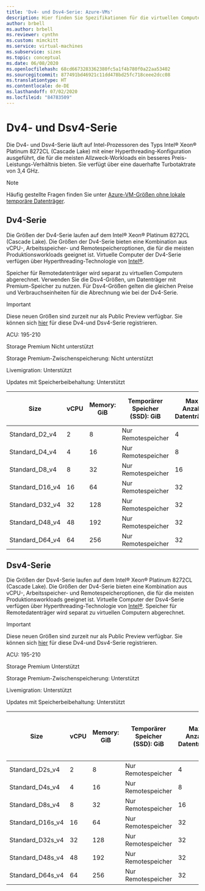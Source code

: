 ```yaml
---
title: 'Dv4- und Dsv4-Serie: Azure-VMs'
description: Hier finden Sie Spezifikationen für die virtuellen Computer der Dv4- und Dsv4-Serie.
author: brbell
ms.author: brbell
ms.reviewer: cynthn
ms.custom: mimckitt
ms.service: virtual-machines
ms.subservice: sizes
ms.topic: conceptual
ms.date: 06/08/2020
ms.openlocfilehash: 68cd6673283362380fc5a1f4b780f0a22aa53402
ms.sourcegitcommit: 877491bd46921c11dd478bd25fc718ceee2dcc08
ms.translationtype: HT
ms.contentlocale: de-DE
ms.lasthandoff: 07/02/2020
ms.locfileid: "84783509"
---
```

# <a name="dv4-and-dsv4-series"></a>Dv4- und Dsv4-Serie

Die Dv4- und Dsv4-Serie läuft auf Intel-Prozessoren des Typs Intel&reg; Xeon&reg; Platinum 8272CL (Cascade Lake) mit einer Hyperthreading-Konfiguration ausgeführt, die für die meisten Allzweck-Workloads ein besseres Preis-Leistungs-Verhältnis bieten. Sie verfügt über eine dauerhafte Turbotaktrate von 3,4 GHz. 

> [!NOTE]
> Häufig gestellte Fragen finden Sie unter [Azure-VM-Größen ohne lokale temporäre Datenträger](azure-vms-no-temp-disk.md).
## <a name="dv4-series"></a>Dv4-Serie

Die Größen der Dv4-Serie laufen auf dem Intel&reg; Xeon&reg; Platinum 8272CL (Cascade Lake). Die Größen der Dv4-Serie bieten eine Kombination aus vCPU-, Arbeitsspeicher- und Remotespeicheroptionen, die für die meisten Produktionsworkloads geeignet ist. Virtuelle Computer der Dv4-Serie verfügen über Hyperthreading-Technologie von [Intel&reg;](https://www.intel.com/content/www/us/en/architecture-and-technology/hyper-threading/hyper-threading-technology.html).

Speicher für Remotedatenträger wird separat zu virtuellen Computern abgerechnet. Verwenden Sie die Dsv4-Größen, um Datenträger mit Premium-Speicher zu nutzen. Für Dsv4-Größen gelten die gleichen Preise und Verbrauchseinheiten für die Abrechnung wie bei der Dv4-Serie.


> [!IMPORTANT]
> Diese neuen Größen sind zurzeit nur als Public Preview verfügbar. Sie können sich [hier](https://forms.office.com/Pages/ResponsePage.aspx?id=v4j5cvGGr0GRqy180BHbR_Y3toRKxchLjARedqtguBRURE1ZSkdDUzg1VzJDN0cwWUlKTkcyUlo5Mi4u) für diese Dv4-und Dsv4-Serie registrieren. 


ACU: 195-210

Storage Premium  Nicht unterstützt

Storage Premium-Zwischenspeicherung:  Nicht unterstützt

Livemigration: Unterstützt

Updates mit Speicherbeibehaltung: Unterstützt

| Size | vCPU | Memory: GiB | Temporärer Speicher (SSD): GiB | Max. Anzahl Datenträger | Maximale Anzahl NICs/Erwartete Netzwerkbandbreite (MBit/s) |
|---|---|---|---|---|---|
| Standard_D2_v4 | 2 | 8 | Nur Remotespeicher | 4 | 2/1000 |
| Standard_D4_v4 | 4 | 16  | Nur Remotespeicher | 8 | 2/2000 |
| Standard_D8_v4 | 8 | 32 | Nur Remotespeicher | 16 | 4/4000 |
| Standard_D16_v4 | 16 | 64 | Nur Remotespeicher | 32 | 8/8000 |
| Standard_D32_v4 | 32 | 128 | Nur Remotespeicher | 32 | 8/16000 |
| Standard_D48_v4 | 48 | 192 | Nur Remotespeicher | 32 | 8/24000 |
| Standard_D64_v4 | 64 | 256 | Nur Remotespeicher | 32 | 8/30000 |

## <a name="dsv4-series"></a>Dsv4-Serie

Die Größen der Dsv4-Serie laufen auf dem Intel&reg; Xeon&reg; Platinum 8272CL (Cascade Lake). Die Größen der Dv4-Serie bieten eine Kombination aus vCPU-, Arbeitsspeicher- und Remotespeicheroptionen, die für die meisten Produktionsworkloads geeignet ist. Virtuelle Computer der Dsv4-Serie verfügen über Hyperthreading-Technologie von [Intel&reg;](https://www.intel.com/content/www/us/en/architecture-and-technology/hyper-threading/hyper-threading-technology.html). Speicher für Remotedatenträger wird separat zu virtuellen Computern abgerechnet.

> [!IMPORTANT]
> Diese neuen Größen sind zurzeit nur als Public Preview verfügbar. Sie können sich [hier](https://forms.office.com/Pages/ResponsePage.aspx?id=v4j5cvGGr0GRqy180BHbR_Y3toRKxchLjARedqtguBRURE1ZSkdDUzg1VzJDN0cwWUlKTkcyUlo5Mi4u) für diese Dv4-und Dsv4-Serie registrieren. 

ACU: 195-210

Storage Premium  Unterstützt

Storage Premium-Zwischenspeicherung:  Unterstützt

Livemigration: Unterstützt

Updates mit Speicherbeibehaltung: Unterstützt

| Size | vCPU | Memory: GiB | Temporärer Speicher (SSD): GiB | Max. Anzahl Datenträger | Maximaler zwischengespeicherter Durchsatz: IOPS/MBit/s (Cachegröße in GiB) | Maximaler Durchsatz des Datenträgers ohne Cache: IOPS/MBit/s | Maximale Anzahl NICs/Erwartete Netzwerkbandbreite (MBit/s) |
|---|---|---|---|---|---|---|---|
| Standard_D2s_v4 | 2 | 8  | Nur Remotespeicher | 4 | 19000/120 (50) | 3000/48 | 2/1000 |
| Standard_D4s_v4 | 4 | 16 | Nur Remotespeicher | 8 | 38500/242 (100) | 6400/96 | 2/2000 |
| Standard_D8s_v4 | 8 | 32 | Nur Remotespeicher | 16 | 77000/485 (200) | 12800/192 | 4/4000 |
| Standard_D16s_v4 | 16 | 64  | Nur Remotespeicher | 32 | 154000/968 (400) | 25600/384 | 8/8000 |
| Standard_D32s_v4 | 32 | 128 | Nur Remotespeicher | 32 | 308000/1936 (800) | 51200/768 | 8/16000 |
| Standard_D48s_v4 | 48 | 192 | Nur Remotespeicher | 32 | 462000/2904 (1200) | 76800/1152 | 8/24000 |
| Standard_D64s_v4 | 64 | 256 | Nur Remotespeicher | 32 | 615000/3872 (1600) | 80000/1200 | 8/30000 |
